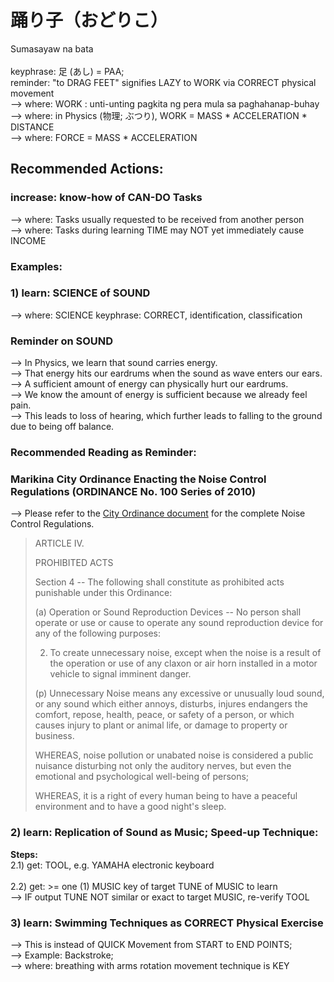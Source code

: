 # 踊り子（おどりこ）
Sumasayaw na bata<br/>
<br/>
keyphrase: 足 (あし) = PAA; <br/>
reminder: "to DRAG FEET" signifies LAZY to WORK via CORRECT physical movement<br/>
--> where: WORK : unti-unting pagkita ng pera mula sa paghahanap-buhay<br/>
--> where: in Physics (物理; ぶつり), WORK = MASS * ACCELERATION * DISTANCE<br/>
--> where: FORCE = MASS * ACCELERATION

## Recommended Actions:
### increase: know-how of CAN-DO Tasks
--> where: Tasks usually requested to be received from another person<br/>
--> where: Tasks during learning TIME may NOT yet immediately cause INCOME

### Examples:
### 1) learn: SCIENCE of SOUND 
--> where: SCIENCE keyphrase: CORRECT, identification, classification<br/>

### Reminder on SOUND
--> In Physics, we learn that sound carries energy.<br/>
--> That energy hits our eardrums when the sound as wave enters our ears.<br/>
--> A sufficient amount of energy can physically hurt our eardrums.<br/>
--> We know the amount of energy is sufficient because we already feel pain.<br/>
--> This leads to loss of hearing, which further leads to falling to the ground due to being off balance.

### Recommended Reading as Reminder:
### Marikina City Ordinance Enacting the Noise Control Regulations (ORDINANCE No. 100 Series of 2010)
--> Please refer to the [City Ordinance document](http://marikinacitycouncilc.ipage.com/www/mccouncil_ordinances/elibrary/pdf2010/ord10100.pdf) for the complete Noise Control Regulations.

> ARTICLE IV.
>
> PROHIBITED ACTS
>
> Section 4 -- The following shall constitute as prohibited acts punishable under this Ordinance:
>
> (a) Operation or Sound Reproduction Devices -- No person shall operate or use or cause to operate any sound reproduction device for any of the following purposes:
>
> 2. To create unnecessary noise, except when the noise is a result of the operation or use of any claxon or air horn installed in a motor vehicle to signal imminent danger.
>
> (p) Unnecessary Noise means any excessive or unusually loud sound, or any sound which either annoys, disturbs, injures endangers the comfort, repose, health, peace, or safety of a person, or which causes injury to plant or animal life, or damage to property or business.
>
> WHEREAS, noise pollution or unabated noise is considered a public nuisance disturbing not only the auditory nerves, but even the emotional and psychological well-being of persons;
>
> WHEREAS, it is a right of every human being to have a peaceful environment and to have a good night's sleep.

### 2) learn: Replication of Sound as Music; Speed-up Technique:
<b>Steps:</b></br>
2.1) get: TOOL, e.g. YAMAHA electronic keyboard<br/>
<br/>
2.2) get: >= one (1) MUSIC key of target TUNE of MUSIC to learn<br/>
--> IF output TUNE NOT similar or exact to target MUSIC, re-verify TOOL

### 3) learn: Swimming Techniques as CORRECT Physical Exercise
--> This is instead of QUICK Movement from START to END POINTS;<br/>
--> Example: Backstroke;<br/> 
--> where: breathing with arms rotation movement technique is KEY

